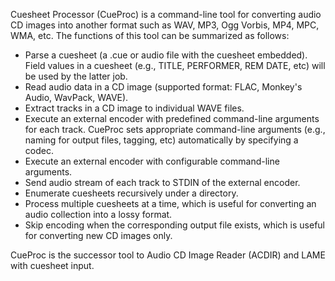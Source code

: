 Cuesheet Processor (CueProc) is a command-line tool for converting
audio CD images into another format such as WAV, MP3, Ogg Vorbis, MP4,
MPC, WMA, etc. The functions of this tool can be summarized as follows:

- Parse a cuesheet (a .cue or audio file with the cuesheet embedded).
  Field values in a cuesheet (e.g., TITLE, PERFORMER, REM DATE, etc)
  will be used by the latter job.
- Read audio data in a CD image (supported format: FLAC, Monkey's Audio,
  WavPack, WAVE).
- Extract tracks in a CD image to individual WAVE files.
- Execute an external encoder with predefined command-line arguments
  for each track. CueProc sets appropriate command-line arguments
  (e.g., naming for output files, tagging, etc) automatically by
  specifying a codec.
- Execute an external encoder with configurable command-line arguments.
- Send audio stream of each track to STDIN of the external encoder.
- Enumerate cuesheets recursively under a directory.
- Process multiple cuesheets at a time, which is useful for converting
  an audio collection into a lossy format.
- Skip encoding when the corresponding output file exists, which is
  useful for converting new CD images only.

CueProc is the successor tool to Audio CD Image Reader (ACDIR) and LAME
with cuesheet input.
